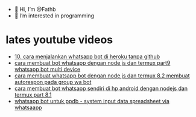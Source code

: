 - 👋 Hi, I’m @Fathb
- 👀 I’m interested in programming

# lates youtube videos
<!-- YOUTUBE:START -->
- [10. cara menjalankan whatsapp bot di heroku tanpa github](https://www.youtube.com/watch?v=Ql92pTfHAW0)
- [cara membuat bot whatsapp dengan node js dan termux part9 whatsapp bot multi device](https://www.youtube.com/watch?v=FegYRNKKSKQ)
- [cara membuat whatsapp bot dengan node js dan termux 8.2 membuat autorespon pada group wa bot](https://www.youtube.com/watch?v=ss4sPn2yGQg)
- [cara membuat bot whatsapp sendiri di hp android dengan nodejs dan termux part 8.1](https://www.youtube.com/watch?v=a-x3AsgWi6E)
- [whatsapp bot untuk ppdb - system input data spreadsheet via whatsaapp](https://www.youtube.com/watch?v=nylozKlD5xg)
<!-- YOUTUBE:END -->

<!---
Fathb/Fathb is a ✨ special ✨ repository because its `README.md` (this file) appears on your GitHub profile.
You can click the Preview link to take a look at your changes.
--->

